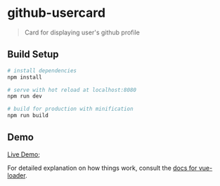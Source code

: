 # github-usercard

> Card for displaying user's github profile

## Build Setup

``` bash
# install dependencies
npm install

# serve with hot reload at localhost:8080
npm run dev

# build for production with minification
npm run build
```

## Demo
[Live Demo](https://tianhanl.github.io/github-usercard/);

For detailed explanation on how things work, consult the [docs for vue-loader](http://vuejs.github.io/vue-loader).
